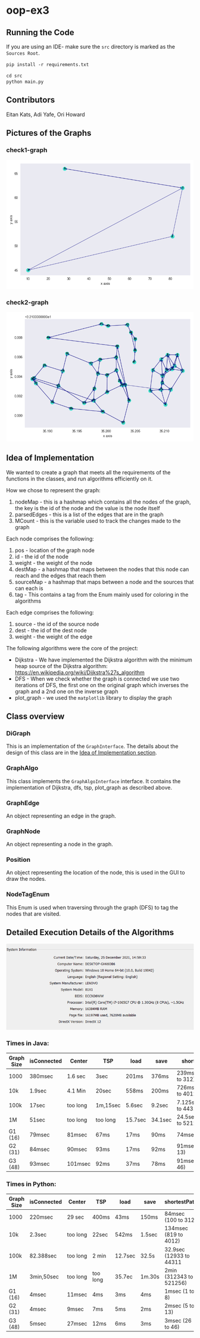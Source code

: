 # oop-ex3

## Running the Code

If you are using an IDE- make sure the `src` directory is marked as the `Sources Root`.

```
pip install -r requirements.txt
```

```
cd src
python main.py
```

## Contributors

Eitan Kats, Adi Yafe, Ori Howard

## Pictures of the Graphs

### check1-graph

![](./misc/check1-graph.png)

### check2-graph

![](./misc/check2-graph.png)

## Idea of Implementation

We wanted to create a graph that meets all the requirements of the functions in the classes, and run algorithms
efficiently on it.

How we chose to represent the graph:

1. nodeMap - this is a hashmap which contains all the nodes of the graph, the key is the id of the node and the value is
   the node itself
2. parsedEdges - this is a list of the edges that are in the graph
3. MCount - this is the variable used to track the changes made to the graph

Each node comprises the following:

1. pos - location of the graph node
2. id - the id of the node
3. weight - the weight of the node
4. destMap - a hashmap that maps between the nodes that this node can reach and the edges that reach them
5. sourceMap - a hashmap that maps between a node and the sources that can each is
6. tag - This contains a tag from the Enum mainly used for coloring in the algorithms

Each edge comprises the following:

1. source - the id of the source node
2. dest - the id of the dest node
3. weight - the weight of the edge

The following algorithms were the core of the project:

* Dijkstra - We have implemented the Dijkstra algorithm with the minimum heap source of the Dijkstra
  algorithm: https://en.wikipedia.org/wiki/Dijkstra%27s_algorithm
* DFS - When we check whether the graph is connected we use two iterations of DFS, the first one on the original graph
  which inverses the graph and a 2nd one on the inverse graph
* plot_graph - we used the `matplotlib` library to display the graph

## Class overview

### DiGraph

This is an implementation of the `GraphInterface`. The details about the design of this class are in
the [Idea of Implementation section](#idea-of-implementation).

### GraphAlgo

This class implements the `GraphAlgoInterface` interface. It contains the implementation of Dijkstra, dfs, tsp,
plot_graph as described above.

### GraphEdge

An object representing an edge in the graph.

### GraphNode

An object representing a node in the graph.

### Position

An object representing the location of the node, this is used in the GUI to draw the nodes.

### NodeTagEnum

This Enum is used when traversing through the graph (DFS) to tag the nodes that are visited.

## Detailed Execution Details of the Algorithms

![](./misc/pcSpecs.png "Computer specs")

### Times in Java:

| Graph Size | isConnected | Center  |   TSP   | load     | save    |      shortestPath           |
|------------|-------------|---------|---------|----------|---------|-----------------------------|
| 1000       |   380msec   | 1.6 sec |   3sec  |201ms     |376ms    |239msec (100 to 312)         |
| 10k        |   1.9sec    | 4.1 Min |   20sec |558ms     | 200ms   |726msec (819 to 4012)        |
| 100k       |   17sec     |too long |1m,15sec |5.6sec    |9.2sec   |7.125sec(12933 to 44311)     |
| 1M         |   51sec     |too long |too long |15.7sec   |34.1sec  |24.5sec(312343 to 521256)    |
| G1 (16)    |   79msec    |  81msec |   67ms  | 17ms     | 90ms    |74msec (1 to 8)              |
| G2 (31)    |   84msec    |  90msec |   93ms  | 17ms     | 92ms    |91msec (5 to 13)             |
| G3 (48)    |   93msec    | 101msec |   92ms  | 37ms     | 78ms    |91msec (26 to 46)            |

### Times in Python:

| Graph Size | isConnected | Center  |   TSP   | load   | save |             shortestPath        |
|------------|-------------|---------|---------|------  |------|---------------------------------|
| 1000       |   220msec   | 29 sec  | 400ms   |43ms    |150ms |84msec (100 to 312)              |
| 10k        |   2.3sec    |too long | 22sec   |542ms   |1.5sec|134msec (819 to 4012)            |
| 100k       |  82.388sec  |too long | 2 min   |12.7sec |32.5s |32.9sec (12933 to 44311          |
| 1M         | 3min,50sec  |too long |too long |35.7ec  |1m.30s| 2min (312343 to 521256)                                |
| G1 (16)    |   4msec     |  11msec |   4ms   |   3ms  |  4ms |1msec (1 to 8)                   |
| G2 (31)    |   4msec     |  9msec  |   7ms   |   5ms  |  2ms |2msec (5 to 13)                  |
| G3 (48)    |   5msec     | 27msec  |   12ms  |   6ms  |  3ms |3msec (26 to 46)                 |

